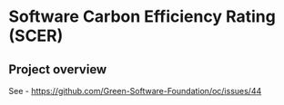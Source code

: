 # Software Carbon Efficiency Rating (SCER)

## Project overview

See - https://github.com/Green-Software-Foundation/oc/issues/44
